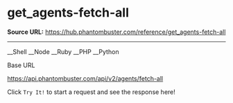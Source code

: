 # get_agents-fetch-all

**Source URL:** https://hub.phantombuster.com/reference/get_agents-fetch-all

---

__Shell __Node __Ruby __PHP __Python

Base URL

https://api.phantombuster.com/api/v2/agents/fetch-all

Click `Try It!` to start a request and see the response here!